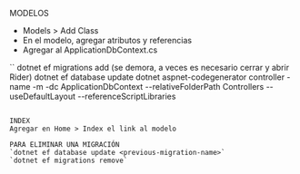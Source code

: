 
MODELOS
- Models > Add Class
- En el modelo, agregar atributos y referencias
- Agregar al ApplicationDbContext.cs

``
dotnet ef migrations add <MigrationName> (se demora, a veces es necesario cerrar y abrir Rider)
dotnet ef database update
dotnet aspnet-codegenerator controller -name <ControllerName> -m <ModelName> -dc ApplicationDbContext --relativeFolderPath Controllers --useDefaultLayout --referenceScriptLibraries
```

INDEX
Agregar en Home > Index el link al modelo

PARA ELIMINAR UNA MIGRACIÓN
`dotnet ef database update <previous-migration-name>`
`dotnet ef migrations remove`